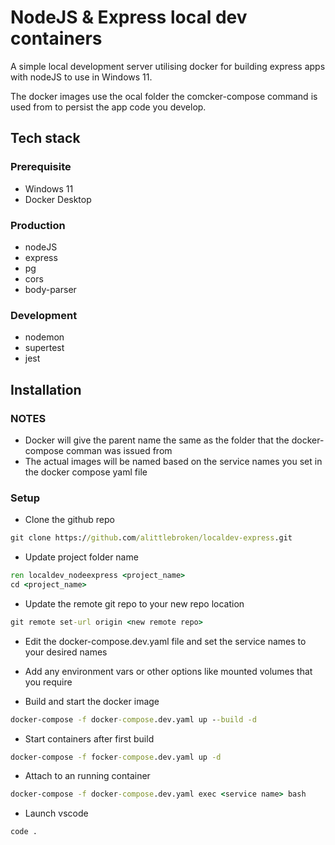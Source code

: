 # NodeJS & Express local dev containers
A simple local development server utilising docker for building express apps with nodeJS to use in Windows 11.

The docker images use the ocal folder the comcker-compose command 
is used from to persist the app code you develop.

## Tech stack

### Prerequisite
- Windows 11
- Docker Desktop

### Production
- nodeJS
- express
- pg
- cors
- body-parser

### Development
- nodemon
- supertest
- jest

## Installation

### NOTES
- Docker will give the parent name the same as the folder that the docker-compose comman was issued from
- The actual images will be named based on the service names you set in the docker compose yaml file

### Setup

- Clone the github repo
```cmd
git clone https://github.com/alittlebroken/localdev-express.git
```

- Update project folder name
```cmd
ren localdev_nodeexpress <project_name>
cd <project_name>
```

- Update the remote git repo to your new repo location
```cmd
git remote set-url origin <new remote repo>
```

- Edit the docker-compose.dev.yaml file and set the service names to your desired names
- Add any environment vars or other options like mounted volumes that you require

- Build and start the docker image
```cmd
docker-compose -f docker-compose.dev.yaml up --build -d
```

- Start containers after first build
```cmd
docker-compose -f focker-compose.dev.yaml up -d
```

- Attach to an running container
```cmd
docker-compose -f docker-compose.dev.yaml exec <service name> bash
```

- Launch vscode
```cmd
code .
```